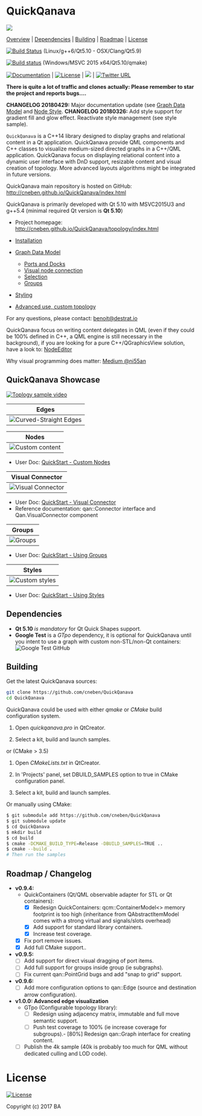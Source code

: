 QuickQanava 
============================

![](https://github.com/cneben/QuickQanava/blob/master/doc/web/docs/images/home.png)

[Overview](#QuickQanava) |
[Dependencies](#Dependencies) |
[Building](#building) |
[Roadmap](#Roadmap) |
[License](#license)

[![Build Status](https://travis-ci.org/cneben/QuickQanava.svg?branch=master)](https://travis-ci.org/cneben/QuickQanava)  (Linux/g++6/Qt5.10 - OSX/Clang/Qt5.9)

[![Build status](https://ci.appveyor.com/api/projects/status/ghpiaqqew63er8ea?svg=true)](https://ci.appveyor.com/project/cneben/quickqanava) (Windows/MSVC 2015 x64/Qt5.10/qmake)

[![Documentation](https://img.shields.io/badge/docs-doxygen-blue.svg)](http://cneben.github.io/QuickQanava/) |
[![License](https://img.shields.io/badge/License-BSD%203--Clause-blue.svg)](https://opensource.org/licenses/BSD-3-Clause) |
![](https://img.shields.io/badge/version-0.9.4-blue.svg) |
[![Twitter URL](https://img.shields.io/twitter/url/https/twitter.com/fold_left.svg?style=social&label=Follow%20%40QuickQanava)](https://twitter.com/QuickQanava)

**There is quite a lot of traffic and clones actually: Please remember to star the project and reports bugs....**

**CHANGELOG 20180429:** Major documentation update (see [Graph Data Model](http://cneben.github.io/QuickQanava/graph/index.html) and [Node Style](http://cneben.github.io/QuickQanava/styles/index.html#node-style).
**CHANGELOG 20180326:** Add style support for gradient fill and glow effect. Reactivate style management (see style sample).

`QuickQanava` is a C++14 library designed to display graphs and relational content in a Qt application. QuickQanava provide QML components and C++ classes to visualize medium-sized directed graphs in a C++/QML application. QuickQanava focus on displaying relational content into a dynamic user interface with DnD support, resizable content and visual creation of topology. More advanced layouts algorithms might be integrated in future versions.

QuickQanava main repository is hosted on GitHub: http://cneben.github.io/QuickQanava/index.html

QuickQanava is primarily developed with Qt 5.10 with MSVC2015U3 and g++5.4 (minimal required Qt version is **Qt 5.10**)

+ Project homepage: http://cneben.github.io/QuickQanava/topology/index.html

+ [Installation](http://cneben.github.io/QuickQanava/installation/index.html)
+ [Graph Data Model](http://cneben.github.io/QuickQanava/graph/index.html)
  + [Ports and Docks](http://cneben.github.io/QuickQanava/nodes/index.html#docks-and-ports)
  + [Visual node connection](http://cneben.github.io/QuickQanava/edges/index.html#visual-creation-of-edges)
  + [Selection](http://cneben.github.io/QuickQanava/nodes/index.html#selection)
  + [Groups](http://cneben.github.io/QuickQanava/nodes/index.html#grouping-nodes)
+ [Styling](http://cneben.github.io/QuickQanava/styles/index.html#node-style)
+ [Advanced use, custom topology](http://cneben.github.io/QuickQanava/advanced/index.html)


For any questions, please contact: benoit@destrat.io

QuickQanava focus on writing content delegates in QML (even if they could be 100% defined in C++, a QML engine is still necessary in the background), if you are looking for a pure C++/QGraphicsView solution, have a look to: [NodeEditor](https://github.com/paceholder/nodeeditor)

Why visual programming does matter: [Medium @ni55an](https://medium.com/@ni55an/visual-programming-and-d3ne-efcd49690703)

## QuickQanava Showcase

[![Toplogy sample video](https://img.youtube.com/vi/bUTO_PeegP4/0.jpg)](https://www.youtube.com/watch?v=bUTO_PeegP4)

| Edges       | 
| :---:       |
| ![Curved-Straight Edges](https://github.com/cneben/QuickQanava/blob/master/doc/web/docs/images/edges-curved-straight.gif) |

| Nodes       | 
| :---:       |
| ![Custom content](https://github.com/cneben/QuickQanava/blob/master/doc/web/docs/images/sample-nodes.gif) |

  - User Doc:  [QuickStart - Custom Nodes](http://cneben.github.io/QuickQanava/topology/index.html#displaying-custom-nodes)

| Visual Connector       |   
| :---:                  | 
![Visual Connector](https://github.com/cneben/QuickQanava/blob/master/doc/web/docs/images/sample-dataflow-short.gif) |

  - User Doc:  [QuickStart - Visual Connector](http://cneben.github.io/QuickQanava/topology/index.html#visual-connection-of-nodes)
  - Reference documentation: qan::Connector interface and Qan.VisualConnector component

| Groups       | 
| :---:        | 
| ![Groups](https://github.com/cneben/QuickQanava/blob/master/doc/web/docs/images/sample-groups.gif) |

  - User Doc:  [QuickStart - Using Groups](http://cneben.github.io/QuickQanava/topology/index.html#using-groups)

| Styles       |
| :---:        | 
| ![Custom styles](https://github.com/cneben/QuickQanava/blob/master/doc/web/docs/images/sample-styles.gif) |

  - User Doc:  [QuickStart - Using Styles](http://cneben.github.io/QuickQanava/styles/index.html)

## Dependencies

- **Qt 5.10** _is mandatory_ for Qt Quick Shapes support.
- **Google Test** is a *GTpo* dependency, it is optional for QuickQanava until you intent to use a graph with custom non-STL/non-Qt containers: ![Google Test GitHub](https://github.com/google/googletest)

## Building

Get the latest QuickQanava sources:

```sh
git clone https://github.com/cneben/QuickQanava
cd QuickQanava
```

QuickQanava could be used with either _qmake_ or _CMake_ build configuration system.

1. Open _quickqanava.pro_ in QtCreator.

2. Select a kit, build and launch samples.

or (CMake > 3.5)

1. Open _CMakeLists.txt_ in QtCreator.

2. In 'Projects' panel, set DBUILD_SAMPLES option to true in CMake configuration panel.

3. Select a kit, build and launch samples.

Or manually using CMake:

```sh
$ git submodule add https://github.com/cneben/QuickQanava
$ git submodule update
$ cd QuickQanava
$ mkdir build
$ cd build
$ cmake -DCMAKE_BUILD_TYPE=Release -DBUILD_SAMPLES=TRUE ..
$ cmake --build .
# Then run the samples
```

## Roadmap / Changelog

  - **v0.9.4:**	 
	- QuickContainers (Qt/QML observable adapter for STL or Qt containers):
		- [X] Redesign QuickContainers: qcm::ContainerModel<> memory footprint is too high (inheritance from QAbstractItemModel comes with a strong virtual and signals/slots overhead)
		- [X] Add support for standard library containers.
		- [X] Increase test coverage.
    - [X] Fix port remove issues.
    - [X] Add full CMake support..    
  - **v0.9.5:**	 
    - [ ] Add support for direct visual dragging of port items.
    - [ ] Add full support for groups inside group (ie subgraphs).
    - [ ] Fix current qan::PointGrid bugs and add "snap to grid" support.
  - **v0.9.6:**
    - [ ] Add more configuration options to qan::Edge (source and destination arrow configuration).
  - **v1.0.0: Advanced edge visualization**	 
    - GTpo (Configurable topology library):
      - [ ] Redesign using adjacency matrix, immutable and full move semantic support.
	  - [ ] Push test coverage to 100% (ie increase coverage for subgroups).- [80%] Redesign qan::Graph interface for creating content.
    - [ ] Publish the 4k sample (40k is probably too much for QML without dedicated culling and LOD code).

License
=======

[![License](https://img.shields.io/badge/License-BSD%203--Clause-blue.svg)](https://opensource.org/licenses/BSD-3-Clause)

Copyright (c) 2017 BA

